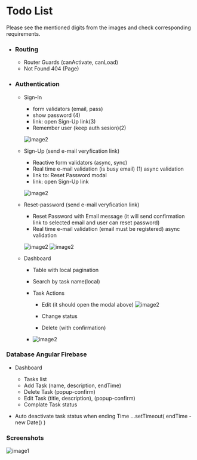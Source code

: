 # Todo List


Please see the mentioned digits from the images and check corresponding requirements.


* ### Routing ###
  * Router Guards (canActivate, canLoad)
  * Not Found 404 (Page) 
  
  
* ### Authentication ###
   * Sign-In
     * form validators (email, pass)
     * show password (4)
     * link: open Sign-Up link(3)
     * Remember user (keep auth sesion)(2)

     ![image2](https://i.ibb.co/f8ZM3qc/sign-in.png)
      
  * Sign-Up (send e-mail veryfication link)
    * Reactive form validators (async, sync)
    * Real time e-mail validation (is busy email) (1) async validation
    * link to: Reset Password modal
    * link: open Sign-Up link

    ![image2](https://i.ibb.co/bNSxLv1/sign-uppng.png)
    
  * Reset-password (send e-mail veryfication link)
    * Reset Password with Email message (it will send confirmation link to selected email and user can reset password)
    * Real time e-mail validation (email must be registered) async validation

    ![image2](https://i.ibb.co/ZMfbGDk/reset-pass.png)
    ![image2](https://i.ibb.co/q0ngY1d/reset-pass1.png)
    
    
    
  * Dashboard
    * Table with local pagination
    * Search by task name(local)
    * Task Actions
      * Edit (it should open the modal above)
        ![image2](https://i.ibb.co/6ZdDQLk/table1png.png)
        
      * Change status
      * Delete (with confirmation)
  
  
    * ![image2](https://i.ibb.co/6ZdDQLk/table1png.png)



### Database Angular Firebase ###
* Dashboard
    * Tasks list
    * Add Task (name, description, endTime)
    * Delete Task (popup-confirm)
    * Edit Task (title, description), (popup-confirm)
    * Complate Task status

* Auto deactivate task status when ending Time  ...setTimeout( endTime - new Date() )

### Screenshots

![image1](https://i.ibb.co/kDVBfp4/1.png)





